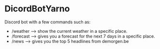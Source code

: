 # DicordBotYarno
Discord bot with a few commands such as:
- /weather --> show the current weather in a specific place.
- /forecast --> gives you a forecast for the next 7 days in a specific place.
- /news --> gives you the top 5 headlines from demorgen.be

